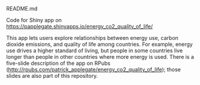 README.md

Code for Shiny app on https://papplegate.shinyapps.io/energy_co2_quality_of_life/

This app lets users explore relationships between energy use, carbon dioxide emissions, and quality of life among countries.  For example, energy use drives a higher standard of living, but people in some countries live longer than people in other countries where more energy is used.  There is a five-slide description of the app on RPubs (http://rpubs.com/patrick_applegate/energy_co2_quality_of_life); those slides are also part of this repository.  
